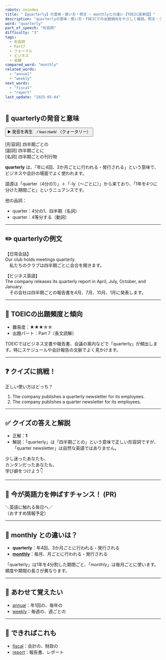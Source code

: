 ```yaml
---
robots: noindex
title: "【quarterly】の意味・使い方・例文 ― monthlyとの違い【TOEIC英単語】"
description: "quarterlyの意味・使い方・TOEICでの出題傾向をやさしく解説。例文・クイズ付きでmonthlyとの違いもわかりやすく学べます。"
word: "quarterly"
part_of_speech: "形容詞"
difficulty: "3"
tags:
  - 形容詞
  - Part7
  - フォーマル
  - ビジネス
  - 会議
compared_word: "monthly"
related_words:
  - "annual"
  - "weekly"
next_words:
  - "fiscal"
  - "report"
last_update: "2025-05-04"
---
```


## 🔰 quarterlyの発音と意味

<button class="play-audio" onclick="playTTS('quarterly')">
  <span class="play-audio-main">
    ▶️ 発音を再生　/ˈkwɔːrtərli/
  </span>
  <span class="play-audio-sub">
    （クォータリー）
  </span>
</button>

[形容詞] 四半期ごとの  
[副詞] 四半期ごとに  
[名詞] 四半期ごとの刊行物

**quarterly** は、「年に4回、3か月ごとに行われる・発行される」という意味で、ビジネスや会計の場面でよく使われます。

語源は「quarter（4分の1）」＋「-ly（～ごとに）」から来ており、「1年を4つに分けた期間ごと」というニュアンスです。

他の品詞：  
- quarter：4分の1、四半期（名詞）
- quarter：4等分する（動詞）

---

## ✏️ quarterlyの例文

【日常会話】  
Our club holds meetings quarterly.  
　私たちのクラブは四半期ごとに会合を開きます。

【ビジネス英語】  
The company releases its quarterly report in April, July, October, and January.  
　その会社は四半期ごとの報告書を4月、7月、10月、1月に発表します。

---

## 🎯 TOEICの出題頻度と傾向

- 難易度：★★★☆☆
- 出題パート：Part 7（長文読解）

TOEICではビジネス文書や報告書、会議の案内などで「quarterly」が頻出します。特にスケジュールや会計報告の文脈でよく見かけます。

---

## ❓ クイズに挑戦！

正しい使い方はどっち？

1. The company publishes a quarterly newsletter for its employees.  
2. The company publishes a quarter newsletter for its employees.

---

## ✅ クイズの答えと解説

- 正解：**1**
- 解説：「quarterly」は「四半期ごとの」という意味で正しい形容詞ですが、「quarter newsletter」は自然な英語ではありません。

少し迷ったあなたも、  
カンタンだったあなたも、  
学び癖をつけよう👇️

---

## 🚀 今が英語力を伸ばすチャンス！ (PR)

<div class="info-center">
＼英語に触れる毎日へ／<br>  
（おすすめ情報予定）
</div>

---

## 🤔  monthly との違いは？

- **quarterly**：年4回、3か月ごとに行われる・発行される
- **[monthly](/word/monthly)**：毎月、月ごとに行われる・発行される

「quarterly」は1年を4分割した期間ごと、「monthly」は毎月ごとに使います。頻度や期間の長さが異なります。

---

## 🧩 あわせて覚えたい

- [annual](/word/annual)：年1回の、毎年の
- [weekly](/word/weekly)：毎週の、週ごとの

---

## 📖 できればこれも

- [fiscal](/word/fiscal)：会計の、財政の
- [report](/word/report)：報告書、レポート

<!-- cvid: aid28_bid34 -->
